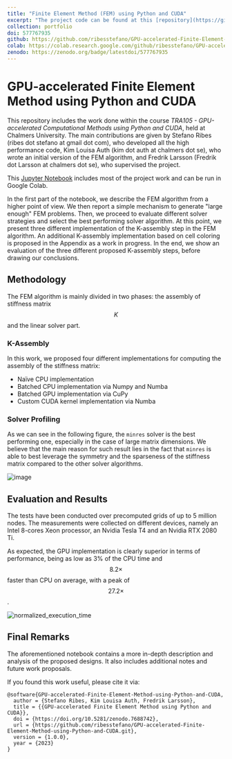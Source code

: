 ```yaml
---
title: "Finite Element Method (FEM) using Python and CUDA"
excerpt: "The project code can be found at this [repository](https://github.com/ribesstefano/GPU-accelerated-Finite-Element-Method-using-Python-and-CUDA)<br/><br/><img src='/images/courses/CUDA_500x300.png'>"
collection: portfolio
doi: 577767935
github: https://github.com/ribesstefano/GPU-accelerated-Finite-Element-Method-using-Python-and-CUDA
colab: https://colab.research.google.com/github/ribesstefano/GPU-accelerated-Finite-Element-Method-using-Python-and-CUDA/blob/1c7395e6288f3b205421963411e4e57eb7e34f0f/TRA105_GPU_accelerated_Computational_Methods_using_Python_and_CUDA.ipynb
zenodo: https://zenodo.org/badge/latestdoi/577767935
---
```


<!-- <a target="_blank" href="https://colab.research.google.com/github/ribesstefano/GPU-accelerated-Finite-Element-Method-using-Python-and-CUDA/blob/1c7395e6288f3b205421963411e4e57eb7e34f0f/TRA105_GPU_accelerated_Computational_Methods_using_Python_and_CUDA.ipynb">
  <img src="https://colab.research.google.com/assets/colab-badge.svg" alt="Open In Colab"/>
</a> <a href="https://zenodo.org/badge/latestdoi/577767935"><img src="https://zenodo.org/badge/577767935.svg" alt="DOI"></a> -->

# GPU-accelerated Finite Element Method using Python and CUDA

This repository includes the work done within the course _TRA105 - GPU-accelerated Computational Methods using Python and CUDA_, held at Chalmers University.
The main contributions are given by Stefano Ribes (ribes dot stefano at gmail dot com), who developed all the high performance code, Kim Louisa Auth (kim dot auth at chalmers dot se), who wrote an initial version of the FEM algorithm, and Fredrik Larsson (Fredrik dot Larsson at chalmers dot se), who supervised the project.

This [Jupyter Notebook](TRA105_GPU_accelerated_Computational_Methods_using_Python_and_CUDA.ipynb) includes most of the project work and can be run in Google Colab.

In the first part of the notebook, we describe the FEM algorithm from a higher point of view. We then report a simple mechanism to generate "large enough" FEM problems. Then, we proceed to evaluate different solver strategies and select the best performing solver algorithm.
At this point, we present three different implementation of the K-assembly step in the FEM algorithm. An additional K-assembly implementation based on cell coloring is proposed in the Appendix as a work in progress.
In the end, we show an evaluation of the three different proposed K-assembly steps, before drawing our conclusions.

## Methodology

The FEM algorithm is mainly divided in two phases: the assembly of stiffness matrix $$K$$ and the linear solver part.

### K-Assembly

In this work, we proposed four different implementations for computing the assembly of the stiffness matrix:

- Naïve CPU implementation
- Batched CPU implementation via Numpy and Numba
- Batched GPU implementation via CuPy
- Custom CUDA kernel implementation via Numba

### Solver Profiling

As we can see in the following figure, the `minres` solver is the best performing one, especially in the case of large matrix dimensions. We believe that the main reason for such result lies in the fact that `minres` is able to best leverage the symmetry and the sparseness of the stiffness matrix compared to the other solver algorithms.

![image](https://user-images.githubusercontent.com/17163014/222154915-b5b35c26-875c-49fd-94e9-c67a8ac8d744.png)

## Evaluation and Results

The tests have been conducted over precomputed grids of up to 5 million nodes. The measurements were collected on different devices, namely an Intel 8-cores Xeon processor, an Nvidia Tesla T4 and an Nvidia RTX 2080 Ti.

As expected, the GPU implementation is clearly superior in terms of performance, being as low as 3% of the CPU time and $$8.2\times$$ faster than CPU on average, with a peak of $$27.2\times$$.

![normalized_execution_time](https://user-images.githubusercontent.com/17163014/222154686-e93d7706-0151-44b2-b588-cc86632de05b.png)

## Final Remarks

The aforementioned notebook contains a more in-depth description and analysis of the proposed designs. It also includes additional notes and future work proposals.

If you found this work useful, please cite it via:

```text
@software{GPU-accelerated-Finite-Element-Method-using-Python-and-CUDA,
  author = {Stefano Ribes, Kim Louisa Auth, Fredrik Larsson},
  title = {{GPU-accelerated Finite Element Method using Python and CUDA}},
  doi = {https://doi.org/10.5281/zenodo.7688742},
  url = {https://github.com/ribesstefano/GPU-accelerated-Finite-Element-Method-using-Python-and-CUDA.git},
  version = {1.0.0},
  year = {2023}
}
```
